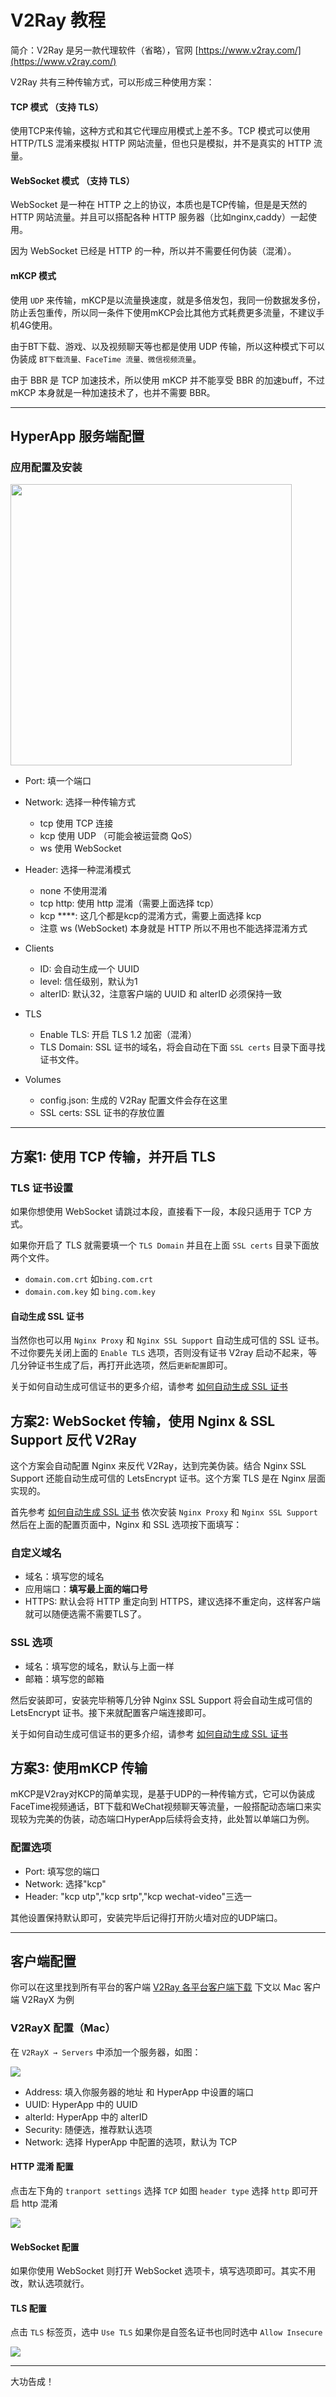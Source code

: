 # V2Ray 教程

简介：V2Ray 是另一款代理软件（省略），官网 [https://www.v2ray.com/](https://www.v2ray.com/)

V2Ray 共有三种传输方式，可以形成三种使用方案：

#### TCP 模式 （支持 TLS）

使用TCP来传输，这种方式和其它代理应用模式上差不多。TCP 模式可以使用 HTTP/TLS 混淆来模拟 HTTP 网站流量，但也只是模拟，并不是真实的 HTTP 流量。

#### WebSocket 模式 （支持 TLS）

WebSocket 是一种在 HTTP 之上的协议，本质也是TCP传输，但是是天然的 HTTP 网站流量。并且可以搭配各种 HTTP 服务器（比如nginx,caddy）一起使用。

因为 WebSocket 已经是 HTTP 的一种，所以并不需要任何伪装（混淆）。

#### mKCP 模式

使用 `UDP` 来传输，mKCP是以流量换速度，就是多倍发包，我同一份数据发多份，防止丢包重传，所以同一条件下使用mKCP会比其他方式耗费更多流量，不建议手机4G使用。

由于BT下载、游戏、以及视频聊天等也都是使用 UDP 传输，所以这种模式下可以伪装成 `BT下载流量、FaceTime 流量、微信视频流量`。

由于 BBR 是 TCP 加速技术，所以使用 mKCP 并不能享受 BBR 的加速buff，不过 mKCP 本身就是一种加速技术了，也并不需要 BBR。

---

## HyperApp 服务端配置

### 应用配置及安装

<img src="./images/v2ray.jpg" width="450" />

* Port: 填一个端口
* Network: 选择一种传输方式
    * tcp 使用 TCP 连接
    * kcp 使用 UDP （可能会被运营商 QoS）
    * ws 使用 WebSocket
* Header: 选择一种混淆模式
    * none 不使用混淆
    * tcp http: 使用 http 混淆（需要上面选择 tcp）
    * kcp ****: 这几个都是kcp的混淆方式，需要上面选择 kcp
    * 注意 ws (WebSocket) 本身就是 HTTP 所以不用也不能选择混淆方式
* Clients
    * ID: 会自动生成一个 UUID
    * level: 信任级别，默认为1
    * alterID: 默认32，注意客户端的 UUID 和 alterID 必须保持一致

* TLS
    * Enable TLS: 开启 TLS 1.2 加密（混淆）
    * TLS Domain: SSL 证书的域名，将会自动在下面 `SSL certs` 目录下面寻找证书文件。

* Volumes
    * config.json: 生成的 V2Ray 配置文件会存在这里
    * SSL certs: SSL 证书的存放位置

---

## 方案1: 使用 TCP 传输，并开启 TLS 

### TLS 证书设置
如果你想使用 WebSocket 请跳过本段，直接看下一段，本段只适用于 TCP 方式。

如果你开启了 TLS 就需要填一个 `TLS Domain` 并且在上面 `SSL certs` 目录下面放两个文件。

* `domain.com.crt` 如`bing.com.crt`
* `domain.com.key` 如 `bing.com.key`

#### 自动生成 SSL 证书

当然你也可以用 `Nginx Proxy` 和 `Nginx SSL Support` 自动生成可信的 SSL 证书。不过你要先关闭上面的 `Enable TLS` 选项，否则没有证书 V2ray 启动不起来，等几分钟证书生成了后，再打开此选项，然后`更新配置`即可。

关于如何自动生成可信证书的更多介绍，请参考 [如何自动生成 SSL 证书](./SSL.md) 


## 方案2: WebSocket 传输，使用 Nginx & SSL Support 反代 V2Ray

这个方案会自动配置 Nginx 来反代 V2Ray，达到完美伪装。结合 Nginx SSL Support 还能自动生成可信的 LetsEncrypt 证书。这个方案 TLS 是在 Nginx 层面实现的。

首先参考 [如何自动生成 SSL 证书](./SSL.md) 依次安装 `Nginx Proxy` 和 `Nginx SSL Support` 然后在上面的配置页面中，Nginx 和 SSL 选项按下面填写：

### 自定义域名
* 域名：填写您的域名
* 应用端口：**填写最上面的端口号**
* HTTPS: 默认会将 HTTP 重定向到 HTTPS，建议选择不重定向，这样客户端就可以随便选需不需要TLS了。

### SSL 选项
* 域名：填写您的域名，默认与上面一样
* 邮箱：填写您的邮箱

然后安装即可，安装完毕稍等几分钟 Nginx SSL Support 将会自动生成可信的 LetsEncrypt 证书。接下来就配置客户端连接即可。

关于如何自动生成可信证书的更多介绍，请参考 [如何自动生成 SSL 证书](./SSL.md) 

## 方案3: 使用mKCP 传输

mKCP是V2ray对KCP的简单实现，是基于UDP的一种传输方式，它可以伪装成FaceTime视频通话，BT下载和WeChat视频聊天等流量，一般搭配动态端口来实现较为完美的伪装，动态端口HyperApp后续将会支持，此处暂以单端口为例。

### 配置选项
* Port:		填写您的端口
* Network:	选择"kcp"
* Header:	"kcp utp","kcp srtp","kcp wechat-video"三选一

其他设置保持默认即可，安装完毕后记得打开防火墙对应的UDP端口。

---


## 客户端配置


你可以在这里找到所有平台的客户端 [V2Ray 各平台客户端下载](https://www.v2ray.com/chapter_01/3rd_party.html) 下文以 Mac 客户端 V2RayX 为例


### V2RayX 配置（Mac）

在 `V2RayX → Servers` 中添加一个服务器，如图：

![](./images/v2rayx-server.png)

* Address: 填入你服务器的地址 和 HyperApp 中设置的端口
* UUID: HyperApp 中的 UUID 
* alterId: HyperApp 中的 alterID
* Security: 随便选，推荐默认选项
* Network: 选择 HyperApp 中配置的选项，默认为 TCP

#### HTTP 混淆 配置

点击左下角的 `tranport settings` 选择 `TCP` 如图 `header type` 选择 `http` 即可开启 http 混淆

![](./images/v2rayx-tcp.png)
#### WebSocket 配置

如果你使用 WebSocket 则打开 WebSocket 选项卡，填写选项即可。其实不用改，默认选项就行。


#### TLS 配置

点击 `TLS` 标签页，选中 `Use TLS` 如果你是自签名证书也同时选中 `Allow Insecure`

![](./images/v2rayx-tls.png)

---

大功告成！


